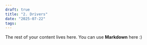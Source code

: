 ```yaml
---
draft: true
title: "2. Drivers"
date: "2025-07-22"
tags: 
---
```

 
The rest of your content lives here. You can use **Markdown** here :)